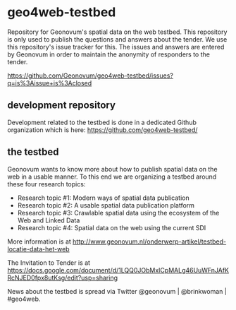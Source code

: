 # geo4web-testbed
Repository for Geonovum's spatial data on the web testbed. This repository is only used to publish the questions and answers about the tender. We use this repository's issue tracker for this. The issues and answers are entered by Geonovum in order to maintain the anonymity of responders to the tender.

https://github.com/Geonovum/geo4web-testbed/issues?q=is%3Aissue+is%3Aclosed

## development repository
Development related to the testbed is done in a dedicated Github organization which is here: 
https://github.com/geo4web-testbed/

## the testbed
Geonovum wants to know more about how to publish spatial data on the web in a usable manner. To this end we are organizing a testbed around these four research topics:
*	Research topic #1: Modern ways of spatial data publication
*	Research topic #2: A usable spatial data publication platform
*	Research topic #3: Crawlable spatial data using the ecosystem of the Web and Linked Data
*	Research topic #4: Spatial data on the web using the current SDI

More information is at http://www.geonovum.nl/onderwerp-artikel/testbed-locatie-data-het-web

The Invitation to Tender is at https://docs.google.com/document/d/1LQQ0JObMxICpMALg46UuWFnJAfKRcNJED0fpx8utKsg/edit?usp=sharing 

News about the testbed is spread via Twitter @geonovum | @brinkwoman | #geo4web. 


